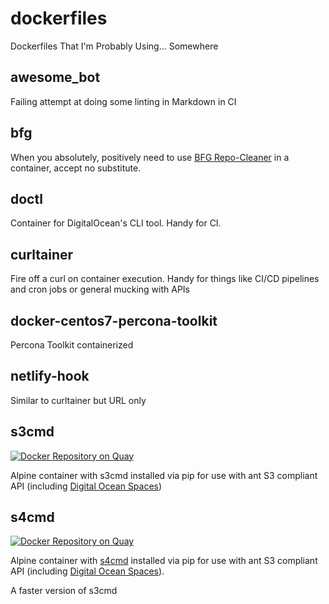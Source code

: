 # dockerfiles
Dockerfiles That I'm Probably Using... Somewhere

## awesome_bot

Failing attempt at doing some linting in Markdown in CI

## bfg

When you absolutely, positively need to use [BFG Repo-Cleaner](https://rtyley.github.io/bfg-repo-cleaner/) in a container, accept no substitute.

## doctl

Container for DigitalOcean's CLI tool. Handy for CI.

## curltainer

Fire off a curl on container execution. Handy for things like CI/CD pipelines and cron jobs or general mucking with APIs

## docker-centos7-percona-toolkit

Percona Toolkit containerized

## netlify-hook

Similar to curltainer but URL only

## s3cmd

[![Docker Repository on Quay](https://quay.io/repository/chrisshort/s3cmd/status "Docker Repository on Quay")](https://quay.io/repository/chrisshort/s3cmd)

Alpine container with s3cmd installed via pip for use with ant S3 compliant API (including [Digital Ocean Spaces](https://www.digitalocean.com/docs/spaces/resources/s3cmd/))

## s4cmd

[![Docker Repository on Quay](https://quay.io/repository/chrisshort/s4cmd/status "Docker Repository on Quay")](https://quay.io/repository/chrisshort/s4cmd)

Alpine container with [s4cmd](https://github.com/bloomreach/s4cmd) installed via pip for use with ant S3 compliant API (including [Digital Ocean Spaces](https://www.digitalocean.com/docs/spaces/resources/s3cmd/)).

A faster version of s3cmd